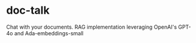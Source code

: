 # doc-talk
Chat with your documents. RAG implementation leveraging OpenAI's GPT-4o and Ada-embeddings-small
